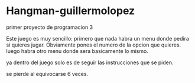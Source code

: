 # Hangman-guillermolopez
primer proyecto de programacion 3

Este juego es muy sencillo:
  primero que nada habra un menu donde pedira si quieres jugar. Obviamente pones el numero de la opcion que quieres.
  luego habra otro menu donde sera basicamente lo mismo.


  ya dentro del juego solo es de seguir las instrucciones que se piden.

  se pierde al equivocarse 6 veces.
